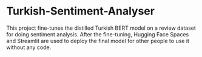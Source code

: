 # Turkish-Sentiment-Analyser
This project fine-tunes the distilled Turkish BERT model on a review dataset for doing sentiment analysis. After the fine-tuning, Hugging Face Spaces and Streamlit are used to deploy the final model for other people to use it without any code.
